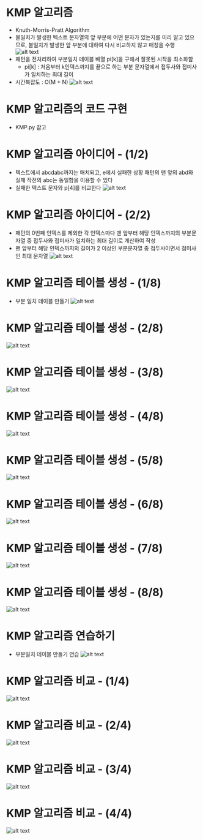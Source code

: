 # KMP 알고리즘
- Knuth-Morris-Pratt Algorithm
- 불일치가 발생한 텍스트 문자열의 앞 부분에 어떤 문자가 있는지를 미리 알고 있으므로, 불일치가 발생한 앞 부분에 대하여 다시 비교하지 않고 매칭을 수행
![alt text](image-9.png)
- 패턴을 전처리하여 부분일치 테이블 배열 pi[k]을 구해서 잘못된 시작을 최소화함
    - pi[k] : 처음부터 k인덱스까지를 끝으로 하는 부분 문자열에서 접두사와 접미사가 일치하는 최대 길이
- 시간복잡도 : O(M + N)
![alt text](image-10.png)

# KMP 알고리즘의 코드 구현
- KMP.py 참고

# KMP 알고리즘 아이디어 - (1/2)
- 텍스트에서 abcdabc까지는 매치되고, e에서 실패한 상황 패턴의 맨 앞의 abd와 실패 작전의 abc는 동일함을 이용할 수 있다
- 실패한 텍스트 문자와 p[4]를 비교한다
![alt text](image-11.png)

# KMP 알고리즘 아이디어 - (2/2)
- 패턴의 0번째 인덱스를 제외한 각 인덱스마다 맨 앞부터 해당 인덱스까지의 부분문자열 중 접두사와 접미사가 일치하는 최대 길이로 계산하여 작성
- 맨 앞부터 해당 인덱스까지의 길이가 2 이상인 부분문자열 중 접두사이면서 접미사인 최대 문자열
![alt text](image-12.png)

# KMP 알고리즘 테이블 생성 - (1/8)
- 부분 일치 테이블 만들기
![alt text](image-13.png)
# KMP 알고리즘 테이블 생성 - (2/8)
![alt text](image-14.png)
# KMP 알고리즘 테이블 생성 - (3/8)
![alt text](image-15.png)
# KMP 알고리즘 테이블 생성 - (4/8)
![alt text](image-16.png)
# KMP 알고리즘 테이블 생성 - (5/8)
![alt text](image-17.png)
# KMP 알고리즘 테이블 생성 - (6/8)
![alt text](image-18.png)
# KMP 알고리즘 테이블 생성 - (7/8)
![alt text](image-19.png)
# KMP 알고리즘 테이블 생성 - (8/8)
![alt text](image-20.png)

# KMP 알고리즘 연습하기
- 부분일치 테이블 만들기 연습
![alt text](image-21.png)

# KMP 알고리즘 비교 - (1/4)
![alt text](image-22.png)
# KMP 알고리즘 비교 - (2/4)
![alt text](image-23.png)
# KMP 알고리즘 비교 - (3/4)
![alt text](image-24.png)
# KMP 알고리즘 비교 - (4/4)
![alt text](image-25.png)